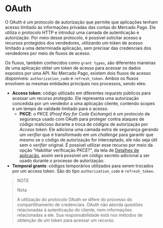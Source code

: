 # OAuth

O OAuth é um protocolo de autorização que permite que aplicações tenham acesso limitado às informações privadas das contas do Mercado Pago. Ele utiliza o protocolo HTTP e introduz uma camada de autenticação e autorização. Por meio desse protocolo, é possível solicitar acesso a recursos protegidos dos vendedores, utilizando um token de acesso limitado a uma determinada aplicação, sem precisar das credenciais dos vendedores por meio de fluxos de acesso.
 
Os fluxos, também conhecidos como `grant types`, são diferentes maneiras de uma aplicação obter um token de acesso para acessar os dados expostos por uma API. No Mercado Pago, existem dois fluxos de acesso disponíveis: `authorization_code` e `refresh_token`. Ambos os fluxos envolvem as mesmas entidades principais nos processos, sendo eles:
 
* **Access token**: código utilizado em diferentes _requests_ públicos para acessar um recurso protegido. Ele representa uma autorização concedida por um vendedor a uma aplicação cliente, contendo scopes e um tempo de validade limitado para o acesso.
  - **PKCE**: o PKCE (_Proof Key for Code Exchange_) é um protocolo de segurança usado com OAuth para proteger contra ataques de código malicioso durante a troca de códigos de autorização por _Access token_. Ele adiciona uma camada extra de segurança gerando um _verifier_ que é transformado em um _challenge_ para garantir que mesmo se o código de autorização for interceptado, ele não seja útil sem o _verifier_ original. É possível utilizar esse recurso por meio da opção "Habilitar verificação PKCE?", da tela de [Detalhes de aplicação](/developers/pt/guides/additional-content/your-integrations/application-details), assim será possível um código secreto adicional a ser usado durante o processo de autorização. </br>
* **Temporal grants**: códigos temporários utilizados para serem trocados por um access token. São do tipo `authorization_code` e `refresh_token`.
 
> NOTE
>
> Nota
>
> A utilização do protocolo OAuth se difere do processo do compartilhamento de credenciais. OAuth não aborda questões relacionadas à autenticação do cliente, nem informações relacionadas a ele. Sua responsabilidade está nos métodos de obtenção de um token para acessar um recurso.